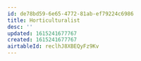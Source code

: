 ```yaml
---
id: de78bd59-6e65-4772-81ab-ef79224c6986
title: Horticulturalist
desc: ''
updated: 1615241677767
created: 1615241677767
airtableId: reclhJ8XBEQyFz9Kv
---
```


